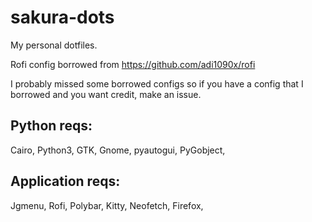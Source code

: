 # sakura-dots
My personal dotfiles.

Rofi config borrowed from https://github.com/adi1090x/rofi

I probably missed some borrowed configs so if you have a config that I borrowed and you want credit, make an issue.

Python reqs:
--

  Cairo,
  Python3,
  GTK,
  Gnome,
  pyautogui,
  PyGobject,
  
Application reqs:
--

  Jgmenu,
  Rofi,
  Polybar,
  Kitty,
  Neofetch,
  Firefox,
